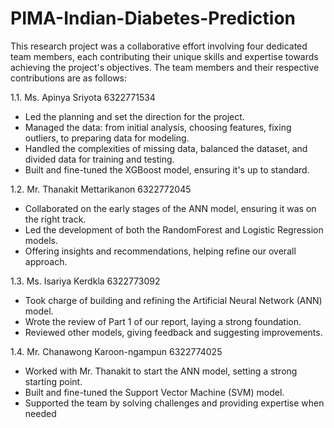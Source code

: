 # PIMA-Indian-Diabetes-Prediction

This research project was a collaborative effort
involving four dedicated team members, each
contributing their unique skills and expertise towards
achieving the project's objectives. The team members
and their respective contributions are as follows:

1.1. Ms. Apinya Sriyota
6322771534
- Led the planning and set the direction for the
project.
- Managed the data: from initial analysis,
choosing features, fixing outliers, to preparing
data for modeling.
- Handled the complexities of missing data,
balanced the dataset, and divided data for
training and testing.
- Built and fine-tuned the XGBoost model,
ensuring it's up to standard.

1.2. Mr. Thanakit Mettarikanon
6322772045
- Collaborated on the early stages of the ANN
model, ensuring it was on the right track.
- Led the development of both the
RandomForest and Logistic Regression
models.
- Offering insights and recommendations,
helping refine our overall approach.

1.3. Ms. Isariya Kerdkla
6322773092
- Took charge of building and refining the
Artificial Neural Network (ANN) model.
- Wrote the review of Part 1 of our report,
laying a strong foundation.
- Reviewed other models, giving feedback and
suggesting improvements.

1.4. Mr. Chanawong Karoon-ngampun
6322774025
- Worked with Mr. Thanakit to start the ANN
model, setting a strong starting point.
- Built and fine-tuned the Support Vector
Machine (SVM) model.
- Supported the team by solving challenges and
providing expertise when needed
